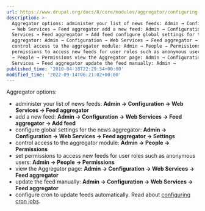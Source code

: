 ```yaml
---
url: https://www.drupal.org/docs/8/core/modules/aggregator/configuring-aggregator
description: >-
  Aggregator options: administer your list of news feeds: Admin → Configuration
  → Web Services → Feed aggregator add a new feed: Admin → Configuration → Web
  Services → Feed aggregator → Add feed configure global settings for the news
  aggregator: Admin → Configuration → Web Services → Feed aggregator → Settings
  control access to the aggregator module: Admin → People → Permissions set
  permissions to access new feeds for user roles such as anonymous users: Admin
  → People → Permissions view the Aggregator page: Admin → Configuration → Web
  Services → Feed aggregator update the feed manually: Admin →
published_time: '2010-04-18T22:29:54+00:00'
modified_time: '2022-09-14T06:21:02+00:00'
---
```

Aggregator options:

* administer your list of news feeds: **Admin → Configuration → Web Services → Feed aggregator**
* add a new feed: **Admin → Configuration → Web Services → Feed aggregator → Add feed**
* configure global settings for the news aggregator: **Admin → Configuration → Web Services → Feed aggregator → Settings**
* control access to the aggregator module: **Admin → People → Permissions**
* set permissions to access new feeds for user roles such as anonymous users: **Admin → People → Permissions**
* view the Aggregator page: **Admin → Configuration → Web Services → Feed aggregator**
* update the feed manually: **Admin → Configuration → Web Services → Feed aggregator**
* configure cron to update feeds automatically. Read about [configuring cron jobs](https://www.drupal.org/docs/8/cron-automated-tasks).
